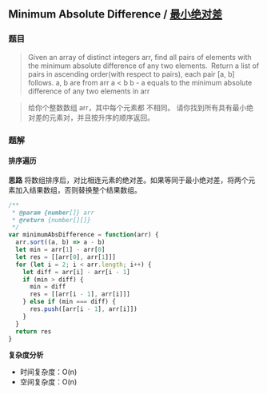 ## Minimum Absolute Difference / [最小绝对差](https://leetcode-cn.com/problems/minimum-absolute-difference/)
### 题目
> Given an array of distinct integers arr, find all pairs of elements with the minimum absolute difference of any two elements. 
Return a list of pairs in ascending order(with respect to pairs), each pair [a, b] follows.
a, b are from arr
a < b
b - a equals to the minimum absolute difference of any two elements in arr

> 给你个整数数组 arr，其中每个元素都 不相同。
请你找到所有具有最小绝对差的元素对，并且按升序的顺序返回。

### 题解
#### 排序遍历
**思路**
将数组排序后，对比相连元素的绝对差。如果等同于最小绝对差，将两个元素加入结果数组，否则替换整个结果数组。

```js
/**
 * @param {number[]} arr
 * @return {number[][]}
 */
var minimumAbsDifference = function(arr) {
  arr.sort((a, b) => a - b)
  let min = arr[1] - arr[0]
  let res = [[arr[0], arr[1]]]
  for (let i = 2; i < arr.length; i++) {
    let diff = arr[i] - arr[i - 1]
    if (min > diff) {
      min = diff
      res = [[arr[i - 1], arr[i]]]
    } else if (min === diff) {
      res.push([arr[i - 1], arr[i]])
    }
  }
  return res
}
```

**复杂度分析**
+ 时间复杂度：O(n)
+ 空间复杂度：O(n)